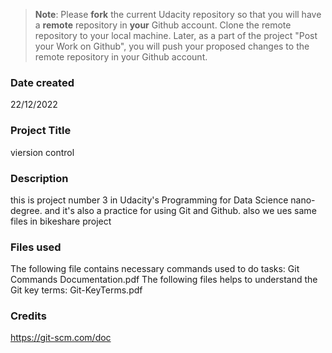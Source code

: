 >**Note**: Please **fork** the current Udacity repository so that you will have a **remote** repository in **your** Github account. Clone the remote repository to your local machine. Later, as a part of the project "Post your Work on Github", you will push your proposed changes to the remote repository in your Github account.

### Date created
22/12/2022

### Project Title
viersion control 

### Description
this is  project number 3  in Udacity's Programming for Data Science nano-degree. 
and it's also a practice for using Git and Github.
also we ues same files in bikeshare project 

### Files used

The following file contains necessary commands used to do tasks:
Git Commands Documentation.pdf
The following files helps to understand the Git key terms:
Git-KeyTerms.pdf

### Credits

https://git-scm.com/doc 
